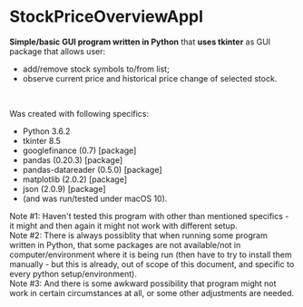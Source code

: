 # StockPriceOverviewAppl

**Simple/basic GUI program written in Python** that **uses tkinter** as GUI package that allows user:
- add/remove stock symbols to/from list;
- observe current price and historical price change of selected stock.

<br>

Was created with following specifics:
- Python 3.6.2
- tkinter 8.5
- googlefinance (0.7) [package]
- pandas (0.20.3) [package]
- pandas-datareader (0.5.0) [package]
- matplotlib (2.0.2) [package]
- json (2.0.9) [package]
- (and was run/tested under macOS 10).

Note #1: Haven't tested this program with other than mentioned specifics - it might and then again it might not work with different setup.<br> 
Note #2: There is always possiblity that when running some program written in Python, that some packages are not available/not in computer/environment where it is being run (then have to try to install them manually - but this is already, out of scope of this document, and specific to every python setup/environment).<br>
Note #3: And there is some awkward possibility that program might not work in certain circumstances at all, or some other adjustments are needed.<br>
